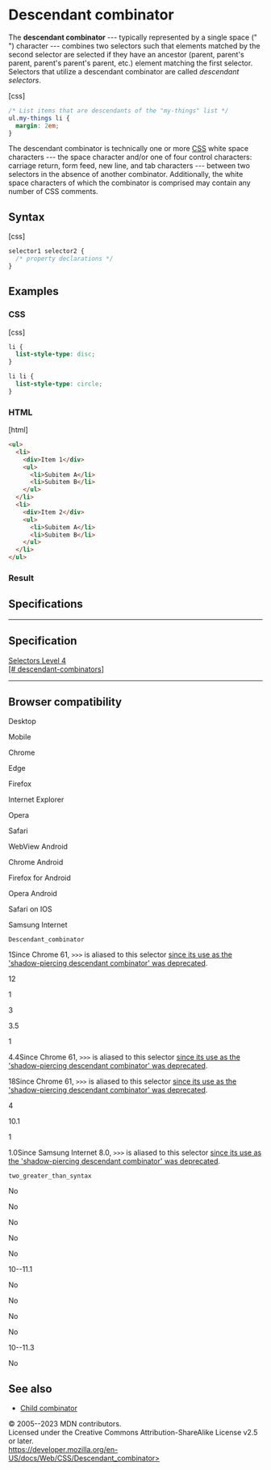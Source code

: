 Descendant combinator
=====================

The **descendant combinator** --- typically represented by a single
space (\" \") character --- combines two selectors such that elements
matched by the second selector are selected if they have an ancestor
(parent, parent\'s parent, parent\'s parent\'s parent, etc.) element
matching the first selector. Selectors that utilize a descendant
combinator are called *descendant selectors*.

[css]

```css
/* List items that are descendants of the "my-things" list */
ul.my-things li {
  margin: 2em;
}
```

The descendant combinator is technically one or more
[CSS](https://developer.mozilla.org/en-US/docs/Glossary/CSS) white space
characters --- the space character and/or one of four control
characters: carriage return, form feed, new line, and tab characters ---
between two selectors in the absence of another combinator.
Additionally, the white space characters of which the combinator is
comprised may contain any number of CSS comments.

Syntax
------

[css]

```css
selector1 selector2 {
  /* property declarations */
}
```

Examples
--------

### CSS

[css]

```css
li {
  list-style-type: disc;
}

li li {
  list-style-type: circle;
}
```

### HTML

[html]

```html
<ul>
  <li>
    <div>Item 1</div>
    <ul>
      <li>Subitem A</li>
      <li>Subitem B</li>
    </ul>
  </li>
  <li>
    <div>Item 2</div>
    <ul>
      <li>Subitem A</li>
      <li>Subitem B</li>
    </ul>
  </li>
</ul>
```

### Result

Specifications
--------------

  ----------------------------------------------------------------------------------------------

Specification
  ----------------------------------------------------------------------------------------------

  [Selectors Level 4\
  [\#
  descendant-combinators]](https://drafts.csswg.org/selectors/#descendant-combinators)

  ----------------------------------------------------------------------------------------------

Browser compatibility
---------------------

Desktop

Mobile

Chrome

Edge

Firefox

Internet Explorer

Opera

Safari

WebView Android

Chrome Android

Firefox for Android

Opera Android

Safari on IOS

Samsung Internet

`Descendant_combinator`

1Since Chrome 61, `>>>` is aliased to this selector [since its use as
the \'shadow-piercing descendant combinator\' was
deprecated](https://developers.google.com/web/updates/2017/06/chrome-60-deprecations#make_shadow-piercing_descendant_combinator_behave_like_descendent_combinator).

12

1

3

3.5

1

4.4Since Chrome 61, `>>>` is aliased to this selector [since its use as
the \'shadow-piercing descendant combinator\' was
deprecated](https://developers.google.com/web/updates/2017/06/chrome-60-deprecations#make_shadow-piercing_descendant_combinator_behave_like_descendent_combinator).

18Since Chrome 61, `>>>` is aliased to this selector [since its use as
the \'shadow-piercing descendant combinator\' was
deprecated](https://developers.google.com/web/updates/2017/06/chrome-60-deprecations#make_shadow-piercing_descendant_combinator_behave_like_descendent_combinator).

4

10.1

1

1.0Since Samsung Internet 8.0, `>>>` is aliased to this selector [since
its use as the \'shadow-piercing descendant combinator\' was
deprecated](https://developers.google.com/web/updates/2017/06/chrome-60-deprecations#make_shadow-piercing_descendant_combinator_behave_like_descendent_combinator).

`two_greater_than_syntax`

No

No

No

No

No

10--11.1

No

No

No

No

10--11.3

No

See also
--------

- [Child combinator](child_combinator.md)

© 2005--2023 MDN contributors.\
Licensed under the Creative Commons Attribution-ShareAlike License v2.5
or later.\
https://developer.mozilla.org/en-US/docs/Web/CSS/Descendant_combinator>
